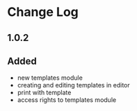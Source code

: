 # Change Log

## 1.0.2
## Added
- new templates module
- creating and editing templates in editor
- print with template
- access rights to templates module
